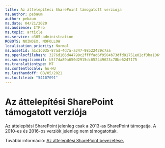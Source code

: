 ```yaml
---
title: Az áttelepítési SharePoint támogatott verziója
ms.author: pebaum
author: pebaum
ms.date: 04/21/2020
ms.audience: ITPro
ms.topic: article
ms.service: o365-administration
ROBOTS: NOINDEX, NOFOLLOW
localization_priority: Normal
ms.assetid: a1c1c035-87ad-4d7a-a347-98522429c7aa
ms.openlocfilehash: 3276d166d44798c2ffffad6f9504b73dfd81751e02cf3ba106ff6f89a9fc30b1
ms.sourcegitcommit: b5f7da89a650d2915dc652449623c78be6247175
ms.translationtype: MT
ms.contentlocale: hu-HU
ms.lasthandoff: 08/05/2021
ms.locfileid: "54107091"
---
```

# <a name="supported-version-of-the-sharepoint-migration-tool"></a>Az áttelepítési SharePoint támogatott verziója



Az áttelepítési SharePoint jelenleg csak a 2013-as SharePoint támogatja. A 2010-es és 2016-os verziók jelenleg nem támogatottak.
  
További információ: [Az áttelepítési SharePoint bevezetése.](https://go.microsoft.com/fwlink/?linkid=2044765&amp;clcid=0x409)
  

